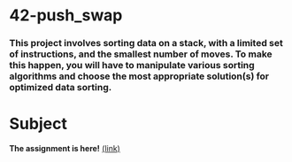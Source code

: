# 42-push_swap
### This project involves sorting data on a stack, with a limited set of instructions, and the smallest number of moves. To make this happen, you will have to manipulate various sorting algorithms and choose the most appropriate solution(s) for optimized data sorting.

# Subject
**The assignment is here!** [(link)](https://github.com/AtaullinShamil/42-push_swap/blob/main/includes/push_swap_subject.pdf)